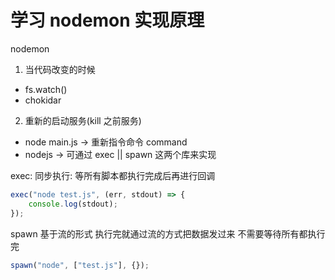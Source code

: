# 学习 nodemon 实现原理

nodemon

1. 当代码改变的时候

- fs.watch()
- chokidar

2. 重新的启动服务(kill 之前服务)

- node main.js -> 重新指令命令 command
- nodejs -> 可通过 exec || spawn 这两个库来实现

exec: 同步执行: 等所有脚本都执行完成后再进行回调

```javascript
exec("node test.js", (err, stdout) => {
	console.log(stdout);
});
```

spawn 基于流的形式 执行完就通过流的方式把数据发过来 不需要等待所有都执行完

```javascript
spawn("node", ["test.js"], {});
```
